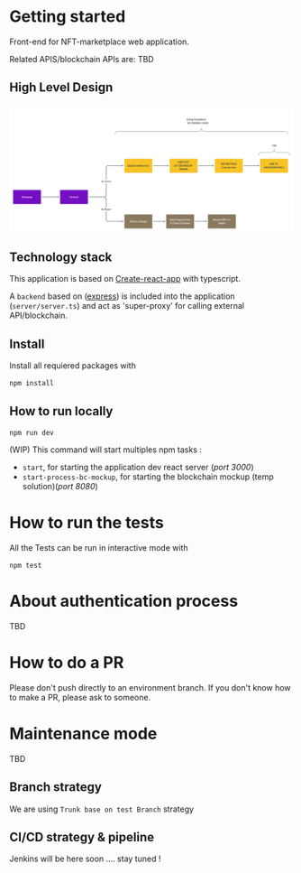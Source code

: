 # Getting started

Front-end for NFT-marketplace web application.

Related APIS/blockchain APIs are: TBD

## High Level Design

![HLD](nft-marketplace-HLD.png)

## Technology stack

This application is based on [Create-react-app](https://reactjs.org/docs/create-a-new-react-app.html) with typescript.

A `backend` based on ([express](https://www.npmjs.com/package/express)) is included into the application (`server/server.ts`) and act as 'super-proxy' for calling external API/blockchain.

## Install

Install all requiered packages with

```
npm install
```

## How to run locally

```
npm run dev
```

(WIP) This command will start multiples npm tasks :

- `start`, for starting the application dev react server (_port 3000_)
- `start-process-bc-mockup`, for starting the blockchain mockup (temp solution)(_port 8080_)

# How to run the tests

All the Tests can be run in interactive mode with

```
npm test
```

# About authentication process

TBD

# How to do a PR

Please don't push directly to an environment branch. If you don't know how to make a PR, please ask to someone.

# Maintenance mode

TBD

## Branch strategy

We are using `Trunk base on test Branch` strategy

## CI/CD strategy & pipeline

Jenkins will be here soon .... stay tuned !
